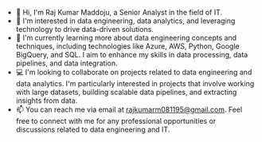 - 👋 Hi, I'm Raj Kumar Maddoju, a Senior Analyst in the field of IT.
- 👀 I'm interested in data engineering, data analytics, and leveraging technology to drive data-driven solutions.
- 🌱 I'm currently learning more about data engineering concepts and techniques, including technologies like Azure, AWS, Python, Google BigQuery, and SQL. I aim to enhance my skills in data processing, data pipelines, and data integration.
- 💻 I'm looking to collaborate on projects related to data engineering and data analytics. I'm particularly interested in projects that involve working with large datasets, building scalable data pipelines, and extracting insights from data.
- 📫 You can reach me via email at rajkumarm081195@gmail.com. Feel free to connect with me for any professional opportunities or discussions related to data engineering and IT.


<!---
rajkumarmaddoju03/rajkumarmaddoju03 is a ✨ special ✨ repository because its `README.md` (this file) appears on your GitHub profile.
You can click the Preview link to take a look at your changes.
--->
